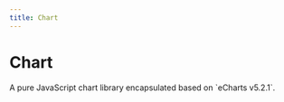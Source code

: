 ```yaml
---
title: Chart
---
```


# Chart

<div>A pure JavaScript chart library encapsulated based on `eCharts v5.2.1`.</div>
